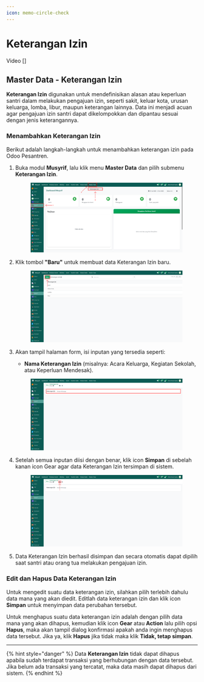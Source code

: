 ```yaml
---
icon: memo-circle-check
---
```


# Keterangan Izin

Video \[]

## Master Data - Keterangan Izin

**Keterangan Izin** digunakan untuk mendefinisikan alasan atau keperluan santri dalam melakukan pengajuan izin, seperti sakit, keluar kota, urusan keluarga, lomba, libur, maupun keterangan lainnya. Data ini menjadi acuan agar pengajuan izin santri dapat dikelompokkan dan dipantau sesuai dengan jenis keterangannya.

### Menambahkan Keterangan Izin

Berikut adalah langkah-langkah untuk menambahkan keterangan izin pada Odoo Pesantren.

1.  Buka modul **Musyrif**, lalu klik menu **Master Data** dan pilih submenu **Keterangan Izin**.

    <figure><img src="../../.gitbook/assets/images-227.png" alt=""><figcaption></figcaption></figure>


2.  Klik tombol **"Baru"** untuk membuat data Keterangan Izin baru.

    <figure><img src="../../.gitbook/assets/images-228.png" alt=""><figcaption></figcaption></figure>


3.  Akan tampil halaman form, isi inputan yang tersedia seperti:

    * **Nama Keterangan Izin** (misalnya: Acara Keluarga, Kegiatan Sekolah, atau Keperluan Mendesak).

    <figure><img src="../../.gitbook/assets/images-229.png" alt=""><figcaption></figcaption></figure>


4.  Setelah semua inputan diisi dengan benar, klik icon **Simpan** di sebelah kanan icon Gear agar data Keterangan Izin tersimpan di sistem.

    <figure><img src="../../.gitbook/assets/images-230.png" alt=""><figcaption></figcaption></figure>


5. Data Keterangan Izin berhasil disimpan dan secara otomatis dapat dipilih saat santri atau orang tua melakukan pengajuan izin.

### Edit dan Hapus Data Keterangan Izin

Untuk mengedit suatu data keterangan izin, silahkan pilih terlebih dahulu data mana yang akan diedit. Editlah data keterangan izin dan klik icon **Simpan** untuk menyimpan data perubahan tersebut.

Untuk menghapus suatu data keterangan izin adalah dengan pilih data mana yang akan dihapus, kemudian klik icon **Gear** atau **Action** lalu pilih opsi **Hapus**, maka akan tampil dialog konfirmasi apakah anda ingin menghapus data tersebut. Jika ya, klik **Hapus** jika tidak maka klik **Tidak, tetap simpan**.

***

{% hint style="danger" %}
Data **Keterangan Izin** tidak dapat dihapus apabila sudah terdapat transaksi yang berhubungan dengan data tersebut. Jika belum ada transaksi yang tercatat, maka data masih dapat dihapus dari sistem.
{% endhint %}
